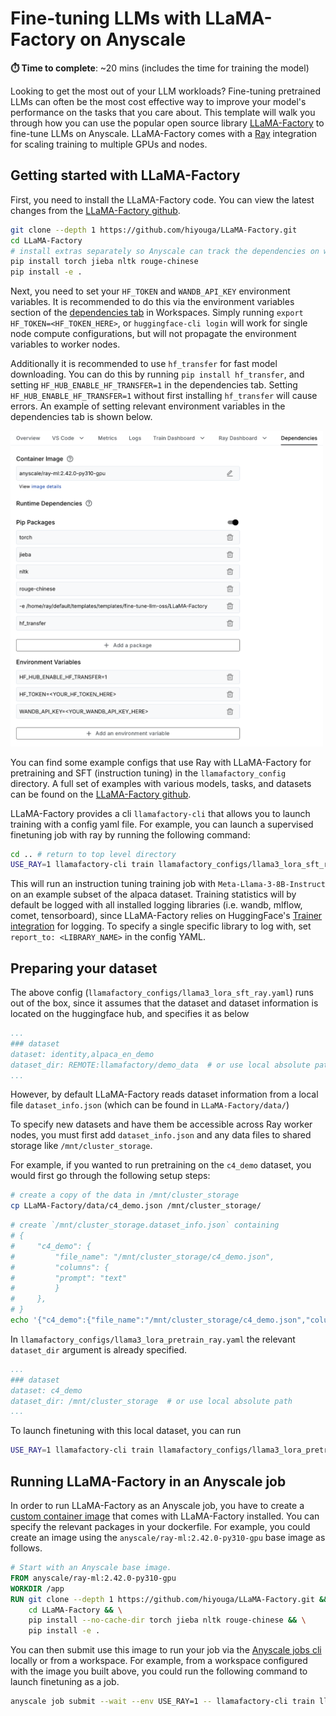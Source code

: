 # Fine-tuning LLMs with LLaMA-Factory on Anyscale

**⏱️ Time to complete**: ~20 mins (includes the time for training the model)

Looking to get the most out of your LLM workloads? Fine-tuning pretrained LLMs can often be the most cost effective way to improve your model's performance on the tasks that you care about. This template will walk you through how you can use the popular open source library [LLaMA-Factory](https://github.com/hiyouga/LLaMA-Factory) to fine-tune LLMs on Anyscale. LLaMA-Factory comes with a [Ray](https://www.ray.io/) integration for scaling training to multiple GPUs and nodes.


## Getting started with LLaMA-Factory 
First, you need to install the LLaMA-Factory code. You can view the latest changes from the [LLaMA-Factory github](https://github.com/hiyouga/LLaMA-Factory.git). 

```bash
git clone --depth 1 https://github.com/hiyouga/LLaMA-Factory.git
cd LLaMA-Factory
# install extras separately so Anyscale can track the dependencies on worker nodes
pip install torch jieba nltk rouge-chinese 
pip install -e .
```

Next, you need to set your `HF_TOKEN` and `WANDB_API_KEY` environment variables. It is recommended to do this via the environment variables section of the [dependencies tab](https://docs.anyscale.com/configuration/dependency-management/dependency-development/#environment-variables) in Workspaces. Simply running `export HF_TOKEN=<HF_TOKEN_HERE>`, or `huggingface-cli login` will work for single node compute configurations, but will not propagate the environment variables to worker nodes.

Additionally it is recommended to use `hf_transfer` for fast model downloading. You can do this by running `pip install hf_transfer`, and setting `HF_HUB_ENABLE_HF_TRANSFER=1` in the dependencies tab. Setting `HF_HUB_ENABLE_HF_TRANSFER=1` without first installing `hf_transfer` will cause errors. An example of setting relevant environment variables in the dependencies tab is shown below. 

<img src="https://raw.githubusercontent.com/anyscale/templates/main/templates/fine-tune-llm-oss/assets/env_vars.png" width=500px />

You can find some example configs that use Ray with LLaMA-Factory for pretraining and SFT (instruction tuning) in the `llamafactory_config` directory. A full set of examples with various models, tasks, and datasets can be found on the [LLaMA-Factory github](https://github.com/hiyouga/LLaMA-Factory/tree/main/examples). 

LLaMA-Factory provides a cli `llamafactory-cli` that allows you to launch training with a config yaml file. For example, you can launch a supervised finetuning job with ray by running the following command:
```bash
cd .. # return to top level directory
USE_RAY=1 llamafactory-cli train llamafactory_configs/llama3_lora_sft_ray.yaml
```
This will run an instruction tuning training job with `Meta-Llama-3-8B-Instruct` on an example subset of the alpaca dataset. Training statistics will by default be logged with all installed logging libraries (i.e. wandb, mlflow, comet, tensorboard), since LLaMA-Factory relies on HuggingFace's [Trainer integration](https://huggingface.co/docs/transformers/en/main_classes/trainer#transformers.TrainingArguments.report_to) for logging. To specify a single specific library to log with, set `report_to: <LIBRARY_NAME>` in the config YAML.

## Preparing your dataset

The above config (`llamafactory_configs/llama3_lora_sft_ray.yaml`) runs out of the box, since it assumes that the dataset and dataset information is located on the huggingface hub, and specifies it as below
```yaml
...
### dataset
dataset: identity,alpaca_en_demo
dataset_dir: REMOTE:llamafactory/demo_data  # or use local absolute path
...
```

However, by default LLaMA-Factory reads dataset information from a local file `dataset_info.json` (which can be found in `LLaMA-Factory/data/`)

To specify new datasets and have them be accessible across Ray worker nodes, you must first add `dataset_info.json` and any data files to shared storage like `/mnt/cluster_storage`. 

For example, if you wanted to run pretraining on the `c4_demo` dataset, you would first go through the following setup steps:
```bash
# create a copy of the data in /mnt/cluster_storage
cp LLaMA-Factory/data/c4_demo.json /mnt/cluster_storage/
```


```bash
# create `/mnt/cluster_storage.dataset_info.json` containing
# {
#     "c4_demo": {
#         "file_name": "/mnt/cluster_storage/c4_demo.json",
#         "columns": {
#         "prompt": "text"
#         }
#     },
# }
echo '{"c4_demo":{"file_name":"/mnt/cluster_storage/c4_demo.json","columns":{"prompt":"text"}}}' > /mnt/cluster_storage/dataset_info.json
```

In `llamafactory_configs/llama3_lora_pretrain_ray.yaml` the relevant `dataset_dir` argument is already specified.
```yaml
...
### dataset
dataset: c4_demo
dataset_dir: /mnt/cluster_storage  # or use local absolute path
...
```

To launch finetuning with this local dataset, you can run
```bash
USE_RAY=1 llamafactory-cli train llamafactory_configs/llama3_lora_pretrain_ray.yaml
```

## Running LLaMA-Factory in an Anyscale job
In order to run LLaMA-Factory as an Anyscale job, you have to create a [custom container image](https://docs.anyscale.com/configuration/dependency-management/dependency-container-images/#customizing-a-container-image()) that comes with LLaMA-Factory installed. You can specify the relevant packages in your dockerfile. For example, you could create an image using the `anyscale/ray-ml:2.42.0-py310-gpu` base image as follows.

```dockerfile
# Start with an Anyscale base image.
FROM anyscale/ray-ml:2.42.0-py310-gpu
WORKDIR /app
RUN git clone --depth 1 https://github.com/hiyouga/LLaMA-Factory.git && \
    cd LLaMA-Factory && \
    pip install --no-cache-dir torch jieba nltk rouge-chinese && \
    pip install -e .
```

You can then submit use this image to run your job via the [Anyscale jobs cli](https://docs.anyscale.com/platform/jobs/manage-jobs) locally or from a workspace. For example, from a workspace configured with the image you built above, you could run the following command to launch finetuning as a job.
```bash
anyscale job submit --wait --env USE_RAY=1 -- llamafactory-cli train llamafactory_configs/llama3_lora_sft_ray.yaml
```


